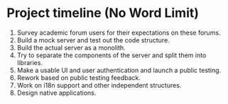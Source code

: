 # Project timeline (No Word Limit)

<!-- How do you see the completion of the project unfolding? -->

1. Survey academic forum users for their expectations on these forums.
1. Build a mock server and test out the code structure.
1. Build the actual server as a monolith.
1. Try to separate the components of the server and split them into libraries.
1. Make a usable UI and user authentication and launch a public testing.
1. Rework based on public testing feedback.
1. Work on i18n support and other independent structures.
1. Design native applications.
<!-- If we ever get that far. -->
